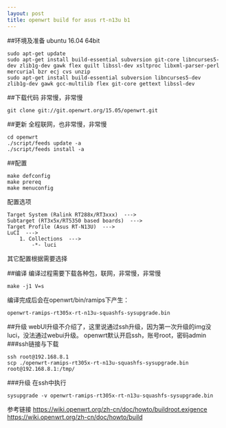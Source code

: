 ```yaml
---
layout: post
title: openwrt build for asus rt-n13u b1
---
```


##环境及准备 
ubuntu 16.04 64bit
```
sudo apt-get update
sudo apt-get install build-essential subversion git-core libncurses5-dev zlib1g-dev gawk flex quilt libssl-dev xsltproc libxml-parser-perl mercurial bzr ecj cvs unzip
sudo apt-get install build-essential subversion libncurses5-dev zlib1g-dev gawk gcc-multilib flex git-core gettext libssl-dev
```
##下载代码
非常慢，非常慢
```
git clone git://git.openwrt.org/15.05/openwrt.git
```
##更新
全程联网，也非常慢，非常慢
```
cd openwrt
./script/feeds update -a
./script/feeds install -a
```
##配置
```
make defconfig
make prereq
make menuconfig
```
配置选项
```
Target System (Ralink RT288x/RT3xxx)  --->  
Subtarget (RT3x5x/RT5350 based boards)  --->  
Target Profile (Asus RT-N13U)  --->   
LuCI  --->
    1. Collections  ---> 
        -*- luci 
```
其它配置根据需要选择

##编译
编译过程需要下载各种包，联网，非常慢，非常慢
```
make -j1 V=s
```
编译完成后会在openwrt/bin/ramips下产生：
```
openwrt-ramips-rt305x-rt-n13u-squashfs-sysupgrade.bin
```
##升级
webUI升级不介绍了，这里说通过ssh升级，因为第一次升级的img没luci，没法通过webui升级。
openwrt默认开启ssh，账号root，密码admin
###ssh链接与下载
```
ssh root@192.168.8.1
scp ./openwrt-ramips-rt305x-rt-n13u-squashfs-sysupgrade.bin root@192.168.8.1:/tmp/
```
###升级
在ssh中执行
```
sysupgrade -v openwrt-ramips-rt305x-rt-n13u-squashfs-sysupgrade.bin
```

参考链接
https://wiki.openwrt.org/zh-cn/doc/howto/buildroot.exigence  
https://wiki.openwrt.org/zh-cn/doc/howto/build
